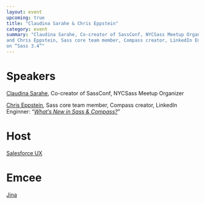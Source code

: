 ```yaml
---
layout: event
upcoming: true
title: "Claudina Sarahe & Chris Eppstein"
category: event
summary: "Claudina Sarahe, Co-creator of SassConf, NYCSass Meetup Organizer;
and Chris Eppstein, Sass core team member, Compass creator, LinkedIn Enginner,
on “Sass 3.4”"
---
```


# Speakers

[Claudina Sarahe](http://itsmisscs.me), Co-creator of SassConf, NYCSass Meetup
Organizer

[Chris Eppstein](http://chriseppstein.github.io), Sass core team member,
Compass creator, LinkedIn Enginner:
“*[What&rsquo;s New in Sass & Compass?](http://sass-3-3-presentation.herokuapp.com)*”

# Host

[Salesforce UX](https://twitter.com/salesforceux)

# Emcee

[Jina](http://jina.me/)

